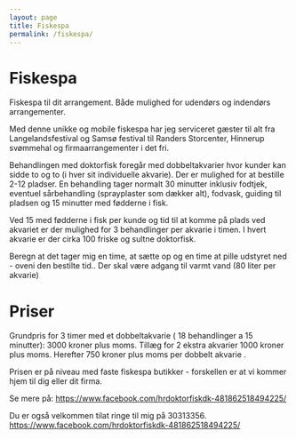 ```yaml
---
layout: page
title: Fiskespa
permalink: /fiskespa/
---
```


# Fiskespa

Fiskespa til dit arrangement. Både mulighed for udendørs og indendørs arrangementer.

Med denne unikke og mobile fiskespa har jeg serviceret gæster til alt fra Langelandsfestival og Samsø festival til Randers Storcenter, Hinnerup svømmehal og firmaarrangementer i det fri.

Behandlingen med doktorfisk foregår med dobbeltakvarier hvor kunder kan sidde to og to (i hver sit individuelle akvarie).
Der er mulighed for at bestille 2-12 pladser. En behandling tager normalt 30 minutter inklusiv fodtjek, eventuel sårbehandling (sprayplaster som dækker alt), fodvask, guiding til pladsen og 15 minutter med fødderne i fisk.

Ved 15 med fødderne i fisk per kunde og tid til at komme på plads ved akvariet er der mulighed for 3 behandlinger per akvarie i timen.
I hvert akvarie er der cirka 100 friske og sultne doktorfisk.

Beregn at det tager mig en time, at sætte op og en time at pille udstyret ned - oveni den bestilte tid.. Der skal være adgang til varmt vand (80 liter per akvarie)

# Priser
Grundpris for 3 timer med et dobbeltakvarie ( 18 behandlinger a 15 minutter): 3000 kroner plus moms.
Tillæg for 2 ekstra akvarier 1000 kroner plus moms.
Herefter 750 kroner plus moms per dobbelt akvarie .

Prisen er på niveau med faste fiskespa butikker - forskellen er at vi kommer hjem til dig eller dit firma.

Se mere på: https://www.facebook.com/hrdoktorfiskdk-481862518494225/

Du er også velkommen tilat ringe til mig på 30313356.
https://www.facebook.com/hrdoktorfiskdk-481862518494225/


